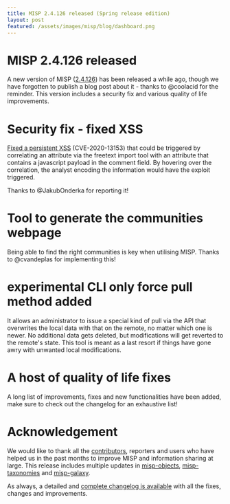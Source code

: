```yaml
---
title: MISP 2.4.126 released (Spring release edition)
layout: post
featured: /assets/images/misp/blog/dashboard.png
---
```


# MISP 2.4.126 released

A new version of MISP ([2.4.126](https://github.com/MISP/MISP/tree/v2.4.126)) has been released a while ago, though we have forgotten to publish a blog post about it - thanks to @coolacid for the reminder. This version includes a security fix and various quality of life improvements.

# Security fix - fixed XSS

[Fixed a persistent XSS](https://cve.circl.lu/cve/CVE-2020-13153) (CVE-2020-13153) that could be triggered by correlating an attribute via the freetext import tool with an attribute that contains a javascript payload in the comment field. By hovering over the correlation, the analyst encoding the information would have the exploit triggered.

Thanks to @JakubOnderka for reporting it!

# Tool to generate the communities webpage

Being able to find the right communities is key when utilising MISP. Thanks to @cvandeplas for implementing this!

# experimental CLI only force pull method added

It allows an administrator to issue a special kind of pull via the API that overwrites the local data with that on the remote, no matter which one is newer. No additional data gets deleted, but modifications will get reverted to the remote's state. This tool is meant as a last resort if things have gone awry with unwanted local modifications.

# A host of quality of life fixes

A long list of improvements, fixes and new functionalities have been added, make sure to check out the changelog for an exhaustive list!

# Acknowledgement

We would like to thank all the [contributors](https://www.misp-project.org/contributors), reporters and users who have helped us in the past months to improve MISP and information sharing at large. This release includes multiple updates in [misp-objects](https://www.misp-project.org/objects.html), [misp-taxonomies](https://www.misp-project.org/taxonomies.html) and [misp-galaxy](https://www.misp-project.org/galaxy.html).

As always, a detailed and [complete changelog is available](https://www.misp-project.org/Changelog.txt) with all the fixes, changes and improvements.


